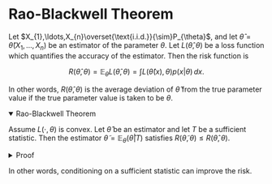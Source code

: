 # Rao-Blackwell Theorem

Let $X_{1},\ldots,X_{n}\overset{\text{i.i.d.}}{\sim}P_{\theta}$, and let $\widehat{\theta}=\widehat{\theta}(X_{1},\ldots,X_{n})$ be an estimator of the parameter $\theta$. Let $L(\widehat{\theta},\theta)$ be a loss function which quantifies the accuracy of the estimator. Then the risk function is

$$
R(\widehat{\theta},\theta)=\mathbb{E}_{\theta}L(\widehat{\theta},\theta)=\int L(\widehat{\theta}(x),\theta)p(x|\theta)\,dx.
$$

In other words, $R(\widehat{\theta},\theta)$ is the average deviation of $\widehat{\theta}$ from the true parameter value if the true parameter value is taken to be $\theta$.

<details open>
<summary>Rao-Blackwell Theorem</summary>

Assume $L(\cdot,\theta)$ is convex. Let $\widehat{\theta}$ be an estimator and let $T$ be a sufficient statistic. Then the estimator $\widetilde{\theta}=\mathbb{E}_{\theta}(\widehat{\theta}|T)$ satisfies $R(\widetilde{\theta},\theta)\leq R(\widehat{\theta},\theta).$
</details>

<details>
<summary>Proof</summary>

By Jensen's inequality, we have $L(\widetilde{\theta},\theta)=L(\mathbb{E} _ {\theta}(\widehat{\theta}|T),\theta)\leq \mathbb{E} _ {\theta}(L(\widehat{\theta},\theta)|T)$, and taking expectation of both sides gives $R(\widetilde{\theta},\theta)\leq R(\widehat{\theta},\theta)$.
</details>

In other words, conditioning on a sufficient statistic can improve the risk. 

